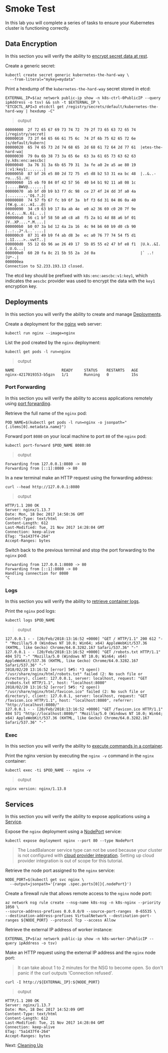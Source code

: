 # Smoke Test

In this lab you will complete a series of tasks to ensure your Kubernetes cluster is functioning correctly.

## Data Encryption

In this section you will verify the ability to [encrypt secret data at rest](https://kubernetes.io/docs/tasks/administer-cluster/encrypt-data/#verifying-that-data-is-encrypted).

Create a generic secret:

```
kubectl create secret generic kubernetes-the-hard-way \
  --from-literal="mykey=mydata"
```

Print a hexdump of the `kubernetes-the-hard-way` secret stored in etcd:

```
EXTERNAL_IP=$(az network public-ip show -n k8s-ctrl-0PublicIP --query ipAddress -o tsv) && ssh -t $EXTERNAL_IP \
"ETCDCTL_API=3 etcdctl get /registry/secrets/default/kubernetes-the-hard-way | hexdump -C"
```

> output

```
00000000  2f 72 65 67 69 73 74 72  79 2f 73 65 63 72 65 74  |/registry/secret|
00000010  73 2f 64 65 66 61 75 6c  74 2f 6b 75 62 65 72 6e  |s/default/kubern|
00000020  65 74 65 73 2d 74 68 65  2d 68 61 72 64 2d 77 61  |etes-the-hard-wa|
00000030  79 0a 6b 38 73 3a 65 6e  63 3a 61 65 73 63 62 63  |y.k8s:enc:aescbc|
00000040  3a 76 31 3a 6b 65 79 31  3a fe a0 2e a5 ae 80 19  |:v1:key1:.......|
00000050  87 bf 26 e5 80 2d 72 75  e5 d8 b2 53 31 ea bc 48  |..&..-ru...S1..H|
00000060  15 eb f0 84 0f 42 57 56  40 b4 b1 92 11 a8 08 1c  |.....BWV@.......|
00000070  ab bf d0 b9 b3 f7 dc 98  ce 27 4f 24 dd 3f a0 4a  |.........'O$.?.J|
00000080  74 57 fb 67 fc b9 6f 3a  bf f3 6d 31 04 86 0a 40  |tW.g..o:..m1...@|
00000090  34 c9 63 b9 17 8a ab 4e  e0 a2 36 69 c0 20 7f 9e  |4.c....N..6i. ..|
000000a0  56 c1 bf 58 50 a0 c8 a8  f5 2a b1 4d 88 a6 bf 01  |V..XP....*.M....|
000000b0  b0 07 3a bd 12 4a 2a 16  4c 94 b6 60 b9 d0 cb 90  |..:..J*.L..`....|
000000c0  87 31 49 b9 f4 ab d8 3e  ec a0 76 77 74 54 f5 d1  |.1I....>..vwtT..|
000000d0  55 12 6b 96 ae 26 49 17  5b 85 55 e2 47 bf e8 f1  |U.k..&I.[.U.G...|
000000e0  60 20 fa 8c 21 5b 55 2a  2d 0a                    |` ..![U*-.|
000000ea
Connection to 52.233.193.13 closed.
```

The etcd key should be prefixed with `k8s:enc:aescbc:v1:key1`, which indicates the `aescbc` provider was used to encrypt the data with the `key1` encryption key.

## Deployments

In this section you will verify the ability to create and manage [Deployments](https://kubernetes.io/docs/concepts/workloads/controllers/deployment/).

Create a deployment for the [nginx](https://nginx.org/en/) web server:

```
kubectl run nginx --image=nginx
```

List the pod created by the `nginx` deployment:

```
kubectl get pods -l run=nginx
```

> output

```
NAME                     READY     STATUS    RESTARTS   AGE
nginx-4217019353-b5gzn   1/1       Running   0          15s
```

### Port Forwarding

In this section you will verify the ability to access applications remotely using [port forwarding](https://kubernetes.io/docs/tasks/access-application-cluster/port-forward-access-application-cluster/).

Retrieve the full name of the `nginx` pod:

```
POD_NAME=$(kubectl get pods -l run=nginx -o jsonpath="{.items[0].metadata.name}")
```

Forward port `8080` on your local machine to port `80` of the `nginx` pod:

```
kubectl port-forward $POD_NAME 8080:80
```

> output

```
Forwarding from 127.0.0.1:8080 -> 80
Forwarding from [::1]:8080 -> 80
```

In a new terminal make an HTTP request using the forwarding address:

```
curl --head http://127.0.0.1:8080
```

> output

```
HTTP/1.1 200 OK
Server: nginx/1.13.7
Date: Mon, 18 Dec 2017 14:50:36 GMT
Content-Type: text/html
Content-Length: 612
Last-Modified: Tue, 21 Nov 2017 14:28:04 GMT
Connection: keep-alive
ETag: "5a1437f4-264"
Accept-Ranges: bytes
```

Switch back to the previous terminal and stop the port forwarding to the `nginx` pod:

```
Forwarding from 127.0.0.1:8080 -> 80
Forwarding from [::1]:8080 -> 80
Handling connection for 8080
^C
```

### Logs

In this section you will verify the ability to [retrieve container logs](https://kubernetes.io/docs/concepts/cluster-administration/logging/).

Print the `nginx` pod logs:

```
kubectl logs $POD_NAME
```

> output

```
127.0.0.1 - - [20/Feb/2018:13:16:52 +0000] "GET / HTTP/1.1" 200 612 "-" "Mozilla/5.0 (Windows NT 10.0; Win64; x64) AppleWebKit/537.36 (KHTML, like Gecko) Chrome/64.0.3282.167 Safari/537.36" "-"
127.0.0.1 - - [20/Feb/2018:13:16:52 +0000] "GET /robots.txt HTTP/1.1" 404 571 "-" "Mozilla/5.0 (Windows NT 10.0; Win64; x64) AppleWebKit/537.36 (KHTML, like Gecko) Chrome/64.0.3282.167 Safari/537.36" "-"
2018/02/20 13:16:52 [error] 5#5: *3 open() "/usr/share/nginx/html/robots.txt" failed (2: No such file or directory), client: 127.0.0.1, server: localhost, request: "GET /robots.txt HTTP/1.1", host: "localhost:8080"
2018/02/20 13:16:52 [error] 5#5: *2 open() "/usr/share/nginx/html/favicon.ico" failed (2: No such file or directory), client: 127.0.0.1, server: localhost, request: "GET /favicon.ico HTTP/1.1", host: "localhost:8080", referrer: "http://localhost:8080/"
127.0.0.1 - - [20/Feb/2018:13:16:52 +0000] "GET /favicon.ico HTTP/1.1" 404 571 "http://localhost:8080/" "Mozilla/5.0 (Windows NT 10.0; Win64; x64) AppleWebKit/537.36 (KHTML, like Gecko) Chrome/64.0.3282.167 Safari/537.36" "-"
```

### Exec

In this section you will verify the ability to [execute commands in a container](https://kubernetes.io/docs/tasks/debug-application-cluster/get-shell-running-container/#running-individual-commands-in-a-container).

Print the nginx version by executing the `nginx -v` command in the `nginx` container:

```
kubectl exec -ti $POD_NAME -- nginx -v
```

> output

```
nginx version: nginx/1.13.8
```

## Services

In this section you will verify the ability to expose applications using a [Service](https://kubernetes.io/docs/concepts/services-networking/service/).

Expose the `nginx` deployment using a [NodePort](https://kubernetes.io/docs/concepts/services-networking/service/#type-nodeport) service:

```
kubectl expose deployment nginx --port 80 --type NodePort
```

> The LoadBalancer service type can not be used because your cluster is not configured with [cloud provider integration](https://kubernetes.io/docs/getting-started-guides/scratch/#cloud-provider). Setting up cloud provider integration is out of scope for this tutorial.

Retrieve the node port assigned to the `nginx` service:

```
NODE_PORT=$(kubectl get svc nginx \
  --output=jsonpath='{range .spec.ports[0]}{.nodePort}')
```

Create a firewall rule that allows remote access to the `nginx` node port:

```
az network nsg rule create --nsg-name k8s-nsg -n k8s-nginx --priority 1050 \
--source-address-prefixes 0.0.0.0/0 --source-port-ranges  0-65535 \
--destination-address-prefixes VirtualNetwork --destination-port-ranges ${NODE_PORT} --protocol Tcp --access Allow
```

Retrieve the external IP address of  worker instance:

```
EXTERNAL_IP=$(az network public-ip show -n k8s-worker-1PublicIP --query ipAddress -o tsv)
```

Make an HTTP request using the external IP address and the `nginx` node port:
> It can take about 1 to 2 minutes for the NSG to become open. So don't panic if the curl outputs 'Connection refused'.
```
curl -I http://${EXTERNAL_IP}:${NODE_PORT}
```

> output

```
HTTP/1.1 200 OK
Server: nginx/1.13.7
Date: Mon, 18 Dec 2017 14:52:09 GMT
Content-Type: text/html
Content-Length: 612
Last-Modified: Tue, 21 Nov 2017 14:28:04 GMT
Connection: keep-alive
ETag: "5a1437f4-264"
Accept-Ranges: bytes
```

Next: [Cleaning Up](14-cleanup.md)
